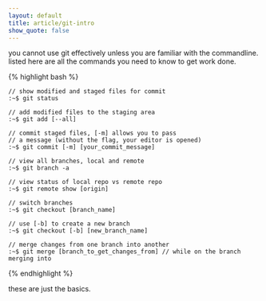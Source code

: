 ```yaml
---
layout: default
title: article/git-intro
show_quote: false
---
```


you cannot use git effectively unless you are familiar with the commandline. 
listed here are all the commands you need to know to get work done.

{% highlight bash %}

    // show modified and staged files for commit
    :~$ git status

    // add modified files to the staging area
    :~$ git add [--all]

    // commit staged files, [-m] allows you to pass
    // a message (without the flag, your editor is opened)
    :~$ git commit [-m] [your_commit_message]

    // view all branches, local and remote
    :~$ git branch -a

    // view status of local repo vs remote repo
    :~$ git remote show [origin]

    // switch branches
    :~$ git checkout [branch_name]

    // use [-b] to create a new branch
    :~$ git checkout [-b] [new_branch_name]

    // merge changes from one branch into another
    :~$ git merge [branch_to_get_changes_from] // while on the branch merging into

{% endhighlight %}

these are just the basics.

